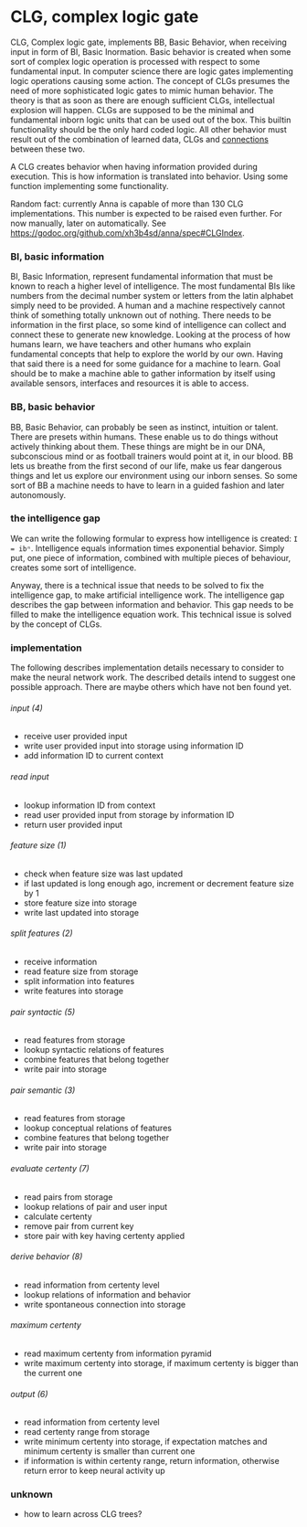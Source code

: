 # CLG, complex logic gate
CLG, Complex logic gate, implements BB, Basic Behavior, when receiving input in
form of BI, Basic Inormation. Basic behavior is created when some sort of
complex logic operation is processed with respect to some fundamental input. In
computer science there are logic gates implementing logic operations causing
some action. The concept of CLGs presumes the need of more sophisticated logic
gates to mimic human behavior. The theory is that as soon as there are enough
sufficient CLGs, intellectual explosion will happen. CLGs are supposed to be
the minimal and fundamental inborn logic units that can be used out of the box.
This builtin functionality should be the only hard coded logic. All other
behavior must result out of the combination of learned data, CLGs and
[connections](connection.md) between these two.

A CLG creates behavior when having information provided during execution. This
is how information is translated into behavior. Using some function
implementing some functionality.

Random fact: currently Anna is capable of more than 130 CLG implementations.
This number is expected to be raised even further. For now manually, later on
automatically. See https://godoc.org/github.com/xh3b4sd/anna/spec#CLGIndex.

### BI, basic information
BI, Basic Information, represent fundamental information that must be known to
reach a higher level of intelligence. The most fundamental BIs like numbers
from the decimal number system or letters from the latin alphabet simply need
to be provided. A human and a machine respectively cannot think of something
totally unknown out of nothing. There needs to be information in the first
place, so some kind of intelligence can collect and connect these to generate
new knowledge. Looking at the process of how humans learn, we have teachers and
other humans who explain fundamental concepts that help to explore the world by
our own. Having that said there is a need for some guidance for a machine to
learn. Goal should be to make a machine able to gather information by itself
using available sensors, interfaces and resources it is able to access.

### BB, basic behavior
BB, Basic Behavior, can probably be seen as instinct, intuition or talent.
There are presets within humans. These enable us to do things without actively
thinking about them. These things are might be in our DNA, subconscious mind or
as football trainers would point at it, in our blood. BB lets us breathe from
the first second of our life, make us fear dangerous things and let us explore
our environment using our inborn senses. So some sort of BB a machine needs to
have to learn in a guided fashion and later autonomously.

### the intelligence gap
We can write the following formular to express how intelligence is created: `I
= ibⁿ`. Intelligence equals information times exponential behavior. Simply put,
one piece of information, combined with multiple pieces of behaviour, creates
some sort of intelligence.

Anyway, there is a technical issue that needs to be solved to fix the
intelligence gap, to make artificial intelligence work. The intelligence gap
describes the gap between information and behavior. This gap needs to be filled
to make the intelligence equation work. This technical issue is solved by the
concept of CLGs.

### implementation
The following describes implementation details necessary to consider to make
the neural network work. The described details intend to suggest one possible
approach. There are maybe others which have not ben found yet.

###### input (4)
- receive user provided input
- write user provided input into storage using information ID
- add information ID to current context

###### read input
- lookup information ID from context
- read user provided input from storage by information ID
- return user provided input

###### feature size (1)
- check when feature size was last updated
- if last updated is long enough ago, increment or decrement feature size by 1
- store feature size into storage
- write last updated into storage

###### split features (2)
- receive information
- read feature size from storage
- split information into features
- write features into storage

###### pair syntactic (5)
- read features from storage
- lookup syntactic relations of features
- combine features that belong together
- write pair into storage

###### pair semantic (3)
- read features from storage
- lookup conceptual relations of features
- combine features that belong together
- write pair into storage

###### evaluate certenty (7)
- read pairs from storage
- lookup relations of pair and user input
- calculate certenty
- remove pair from current key
- store pair with key having certenty applied

###### derive behavior (8)
- read information from certenty level
- lookup relations of information and behavior
- write spontaneous connection into storage

###### maximum certenty
- read maximum certenty from information pyramid
- write maximum certenty into storage, if maximum certenty is bigger than the current one

###### output (6)
- read information from certenty level
- read certenty range from storage
- write minimum certenty into storage, if expectation matches and minimum certenty is smaller than current one
- if information is within certenty range, return information, otherwise return error to keep neural activity up

### unknown
- how to learn across CLG trees?
